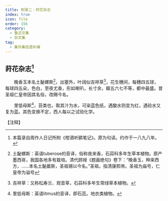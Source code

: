 ```yaml
---
title: 附录二：莳花杂志
index: true
icon: file
order: 156
category:
  - 鲁迅文集
  - 杂文集
tag:  
  - 集外集拾遗补编
---
```


## 莳花杂志[^①]

　　晚香玉本名土馝螺斯[^②]，出塞外，叶阔似吉祥草[^③]，花生穗间，每穗四五球，每球四五朵，色白，至夜尤香，形如喇叭，长寸余，瓣五六七不等，都中最盛。昔圣祖仁皇帝因其名俗，改赐今名。

　　里低母斯[^④]，苔类也，取其汁为水，可染蓝色纸，遇酸水则变为红，遇硷水又复为蓝。其色变换不定，西人每以之试验化学。

【注释】

[^①]:本篇录自周作人日记所附《柑酒听鹂笔记》。原为句读。约作于一八九八年。

[^②]:土馝螺斯：英语tuberose的音译，俗称夜来香，石蒜科多年生草本植物。原产墨西哥，我国各地多有栽培。清代顾禄《题画绝句》卷下：“晚香玉，种来西方，……本名土馝蠃斯，圣祖锡以今名。”圣祖，指清康熙帝。圣祖为庙号，仁皇帝为谥号

[^③]:吉祥草：又称松寿兰、观音草，石蒜科多年生常绿草本植物。

[^④]:里低母斯：英语litmus的音译，即石蕊。地衣类植物。
